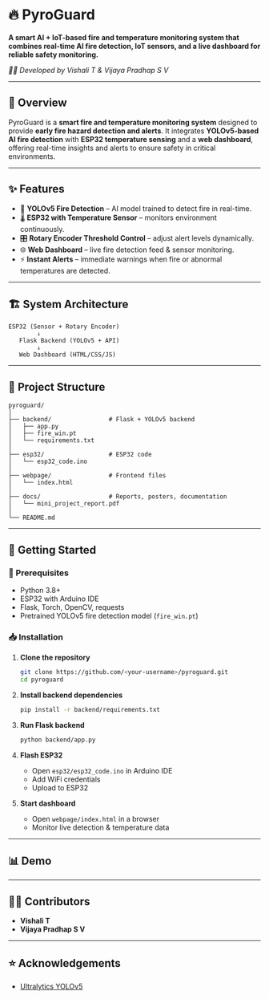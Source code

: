 # 🔥 PyroGuard

**A smart AI + IoT-based fire and temperature monitoring system that combines real-time AI fire detection, IoT sensors, and a live dashboard for reliable safety monitoring.**

*👩‍💻 Developed by Vishali T & Vijaya Pradhap S V*

---

## 📌 Overview

PyroGuard is a **smart fire and temperature monitoring system** designed to provide **early fire hazard detection and alerts**.
It integrates **YOLOv5-based AI fire detection** with **ESP32 temperature sensing** and a **web dashboard**, offering real-time insights and alerts to ensure safety in critical environments.

---

## ✨ Features

* 🔎 **YOLOv5 Fire Detection** – AI model trained to detect fire in real-time.
* 🌡 **ESP32 with Temperature Sensor** – monitors environment continuously.
* 🎛 **Rotary Encoder Threshold Control** – adjust alert levels dynamically.
* 🌐 **Web Dashboard** – live fire detection feed & sensor monitoring.
* ⚡ **Instant Alerts** – immediate warnings when fire or abnormal temperatures are detected.

---

## 🏗 System Architecture

```
ESP32 (Sensor + Rotary Encoder)
        ↓
   Flask Backend (YOLOv5 + API)
        ↓
   Web Dashboard (HTML/CSS/JS)
```

---

## 📂 Project Structure

```
pyroguard/
│
├── backend/                # Flask + YOLOv5 backend
│   ├── app.py
│   ├── fire_win.pt
│   └── requirements.txt
│
├── esp32/                  # ESP32 code
│   └── esp32_code.ino
│
├── webpage/                # Frontend files
│   └── index.html
│
├── docs/                   # Reports, posters, documentation
│   └── mini_project_report.pdf
│
└── README.md
```

---

## 🚀 Getting Started

### 🔧 Prerequisites

* Python 3.8+
* ESP32 with Arduino IDE
* Flask, Torch, OpenCV, requests
* Pretrained YOLOv5 fire detection model (`fire_win.pt`)

### 📥 Installation

1. **Clone the repository**

   ```bash
   git clone https://github.com/<your-username>/pyroguard.git
   cd pyroguard
   ```

2. **Install backend dependencies**

   ```bash
   pip install -r backend/requirements.txt
   ```

3. **Run Flask backend**

   ```bash
   python backend/app.py
   ```

4. **Flash ESP32**

   * Open `esp32/esp32_code.ino` in Arduino IDE
   * Add WiFi credentials
   * Upload to ESP32

5. **Start dashboard**

   * Open `webpage/index.html` in a browser
   * Monitor live detection & temperature data

---

## 📊 Demo



---

## 👩‍💻 Contributors

* **Vishali T**
* **Vijaya Pradhap S V**
---

## ⭐ Acknowledgements

* [Ultralytics YOLOv5](https://github.com/ultralytics/yolov5)
  
